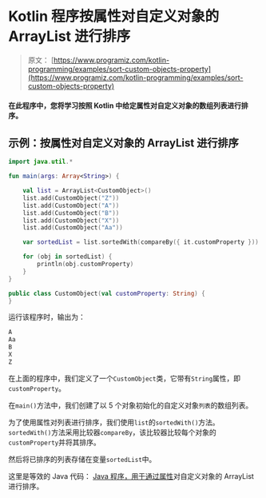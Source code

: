 # Kotlin 程序按属性对自定义对象的 ArrayList 进行排序

> 原文： [https://www.programiz.com/kotlin-programming/examples/sort-custom-objects-property](https://www.programiz.com/kotlin-programming/examples/sort-custom-objects-property)

#### 在此程序中，您将学习按照 Kotlin 中给定属性对自定义对象的数组列表进行排序。

## 示例：按属性对自定义对象的 ArrayList 进行排序

```kt
import java.util.*

fun main(args: Array<String>) {

    val list = ArrayList<CustomObject>()
    list.add(CustomObject("Z"))
    list.add(CustomObject("A"))
    list.add(CustomObject("B"))
    list.add(CustomObject("X"))
    list.add(CustomObject("Aa"))

    var sortedList = list.sortedWith(compareBy({ it.customProperty }))

    for (obj in sortedList) {
        println(obj.customProperty)
    }
}

public class CustomObject(val customProperty: String) {
}
```

运行该程序时，输出为：

```kt
A
Aa
B
X
Z
```

在上面的程序中，我们定义了一个`CustomObject`类，它带有`String`属性，即`customProperty`。

在`main()`方法中，我们创建了以 5 个对象初始化的自定义对象`列表`的数组列表。

为了使用属性对列表进行排序，我们使用`list`的`sortedWith()`方法。`sortedWith()`方法采用比较器`compareBy`，该比较器比较每个对象的`customProperty`并将其排序。

然后将已排序的列表存储在变量`sortedList`中。

这里是等效的 Java 代码： [Java 程序，用于通过属性](/java-programming/examples/sort-custom-objects-property "Java program to sort an ArrayList of custom objects by property")对自定义对象的 ArrayList 进行排序。
